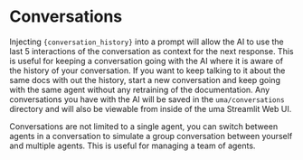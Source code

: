 # Conversations

Injecting `{conversation_history}` into a prompt will allow the AI to use the last 5 interactions of the conversation as context for the next response.  This is useful for keeping a conversation going with the AI where it is aware of the history of your conversation.  If you want to keep talking to it about the same docs with out the history, start a new conversation and keep going with the same agent without any retraining of the documentation. Any conversations you have with the AI will be saved in the `uma/conversations` directory and will also be viewable from inside of the uma Streamlit Web UI.

Conversations are not limited to a single agent, you can switch between agents in a conversation to simulate a group conversation between yourself and multiple agents. This is useful for managing a team of agents.